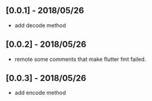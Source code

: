 ## [0.0.1] - 2018/05/26

* add decode method

## [0.0.2] - 2018/05/26

* remote some comments that make flutter fmt failed.

## [0.0.3] - 2018/05/26

* add encode method
